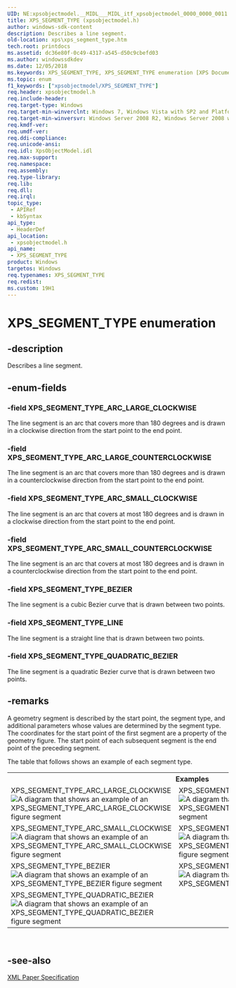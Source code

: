```yaml
---
UID: NE:xpsobjectmodel.__MIDL___MIDL_itf_xpsobjectmodel_0000_0000_0011
title: XPS_SEGMENT_TYPE (xpsobjectmodel.h)
author: windows-sdk-content
description: Describes a line segment.
old-location: xps\xps_segment_type.htm
tech.root: printdocs
ms.assetid: dc36e80f-0c49-4317-a545-d50c9cbefd03
ms.author: windowssdkdev
ms.date: 12/05/2018
ms.keywords: XPS_SEGMENT_TYPE, XPS_SEGMENT_TYPE enumeration [XPS Documents and Packaging], XPS_SEGMENT_TYPE_ARC_LARGE_CLOCKWISE, XPS_SEGMENT_TYPE_ARC_LARGE_COUNTERCLOCKWISE, XPS_SEGMENT_TYPE_ARC_SMALL_CLOCKWISE, XPS_SEGMENT_TYPE_ARC_SMALL_COUNTERCLOCKWISE, XPS_SEGMENT_TYPE_BEZIER, XPS_SEGMENT_TYPE_LINE, XPS_SEGMENT_TYPE_QUADRATIC_BEZIER, xps.xps_segment_type, xpsobjectmodel/XPS_SEGMENT_TYPE, xpsobjectmodel/XPS_SEGMENT_TYPE_ARC_LARGE_CLOCKWISE, xpsobjectmodel/XPS_SEGMENT_TYPE_ARC_LARGE_COUNTERCLOCKWISE, xpsobjectmodel/XPS_SEGMENT_TYPE_ARC_SMALL_CLOCKWISE, xpsobjectmodel/XPS_SEGMENT_TYPE_ARC_SMALL_COUNTERCLOCKWISE, xpsobjectmodel/XPS_SEGMENT_TYPE_BEZIER, xpsobjectmodel/XPS_SEGMENT_TYPE_LINE, xpsobjectmodel/XPS_SEGMENT_TYPE_QUADRATIC_BEZIER
ms.topic: enum
f1_keywords: ["xpsobjectmodel/XPS_SEGMENT_TYPE"]
req.header: xpsobjectmodel.h
req.include-header: 
req.target-type: Windows
req.target-min-winverclnt: Windows 7, Windows Vista with SP2 and Platform Update for Windows Vista [desktop apps \| UWP apps]
req.target-min-winversvr: Windows Server 2008 R2, Windows Server 2008 with SP2 and Platform Update for Windows Server 2008 [desktop apps \| UWP apps]
req.kmdf-ver: 
req.umdf-ver: 
req.ddi-compliance: 
req.unicode-ansi: 
req.idl: XpsObjectModel.idl
req.max-support: 
req.namespace: 
req.assembly: 
req.type-library: 
req.lib: 
req.dll: 
req.irql: 
topic_type:
 - APIRef
 - kbSyntax
api_type:
 - HeaderDef
api_location:
 - xpsobjectmodel.h
api_name:
 - XPS_SEGMENT_TYPE
product: Windows
targetos: Windows
req.typenames: XPS_SEGMENT_TYPE
req.redist: 
ms.custom: 19H1
---
```


# XPS_SEGMENT_TYPE enumeration


## -description


Describes a line segment.


## -enum-fields




### -field XPS_SEGMENT_TYPE_ARC_LARGE_CLOCKWISE

The line segment is an arc that covers more than 180 degrees and is drawn in a clockwise direction from the start point to the end point.


### -field XPS_SEGMENT_TYPE_ARC_LARGE_COUNTERCLOCKWISE

The line segment is an arc that covers more than 180 degrees and is drawn in a counterclockwise direction from the start point to the end point.


### -field XPS_SEGMENT_TYPE_ARC_SMALL_CLOCKWISE

The line segment is an arc that covers at most 180 degrees and is drawn in a clockwise direction from the start point to the end point.


### -field XPS_SEGMENT_TYPE_ARC_SMALL_COUNTERCLOCKWISE

The line segment is an arc that covers at most 180 degrees and is drawn in a counterclockwise direction from the start point to the end point.


### -field XPS_SEGMENT_TYPE_BEZIER

The line segment is a cubic Bezier curve that is drawn between two points.


### -field XPS_SEGMENT_TYPE_LINE

The line segment is a straight line that is drawn between two points.


### -field XPS_SEGMENT_TYPE_QUADRATIC_BEZIER

The line segment is a quadratic Bezier curve that is drawn between two points.


## -remarks



A geometry segment is described by the start point, the segment type, and additional parameters whose values are determined by the segment type. The coordinates for the start point of the first segment are a property of the geometry figure. The start point of each subsequent segment is the end point of the preceding segment.

The table that follows shows an example of each segment type.

<table>
<tr>
<th colspan="2">Examples</th>
</tr>
<tr>
<td>
XPS_SEGMENT_TYPE_ARC_LARGE_CLOCKWISE <img alt="A diagram that shows an example of an XPS_SEGMENT_TYPE_ARC_LARGE_CLOCKWISE figure segment" src="../images/segment_type_arc_lc.png"/>

</td>
<td>
XPS_SEGMENT_TYPE_ARC_LARGE_COUNTERCLOCKWISE <img alt="A diagram that shows an example of an XPS_SEGMENT_TYPE_ARC_LARGE_CLOCKWISE figure segment" src="../images/segment_type_arc_lcc.png"/> 

</td>
</tr>
<tr>
<td>
XPS_SEGMENT_TYPE_ARC_SMALL_CLOCKWISE<img alt="A diagram that shows an example of an XPS_SEGMENT_TYPE_ARC_SMALL_CLOCKWISE figure segment" src="../images/segment_type_arc_sc.png"/> 

</td>
<td>
XPS_SEGMENT_TYPE_ARC_SMALL_COUNTERCLOCKWISE <img alt="A diagram that shows an example of an XPS_SEGMENT_TYPE_ARC_SMALL_COUNTERCLOCKWISE figure segment" src="../images/segment_type_arc_scc.png"/> 

</td>
</tr>
<tr>
<td>
XPS_SEGMENT_TYPE_BEZIER <img alt="A diagram that shows an example of an XPS_SEGMENT_TYPE_BEZIER figure segment" src="../images/segment_type_bezier.png"/> 

</td>
<td>
  XPS_SEGMENT_TYPE_LINE <img alt="A diagram that shows an example of an XPS_SEGMENT_TYPE_LINE figure segment" src="../images/segment_type_line.png"/> 

</td>
</tr>
<tr>
<td>
XPS_SEGMENT_TYPE_QUADRATIC_BEZIER <img alt="A diagram that shows an example of an XPS_SEGMENT_TYPE_QUADRATIC_BEZIER figure segment" src="../images/segment_type_quad_bezier.png"/> 

</td>
<td></td>
</tr>
</table>
 




## -see-also




<a href="http://go.microsoft.com/?linkid=8435939">XML Paper Specification</a>
 

 

